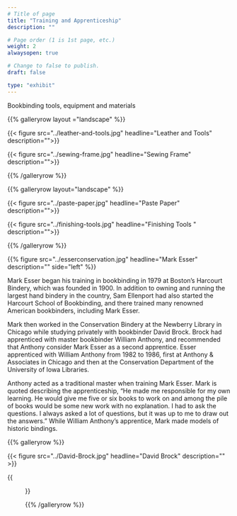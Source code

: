 ```yaml
---
# Title of page
title: "Training and Apprenticeship"
description: ""

# Page order (1 is 1st page, etc.)
weight: 2
alwaysopen: true

# Change to false to publish.
draft: false

type: "exhibit"
---
```

Bookbinding tools, equipment and materials

{{% galleryrow layout ="landscape" %}}

{{< figure src="../leather-and-tools.jpg"
           headline="Leather and Tools"
           description="">}}

{{< figure src="../sewing-frame.jpg"
           headline="Sewing Frame"
           description="">}}

{{% /galleryrow %}}

{{% galleryrow layout="landscape" %}}

{{< figure src="../paste-paper.jpg"
           headline="Paste Paper"
           description="">}}

{{< figure src="../finishing-tools.jpg"
           headline="Finishing Tools "
           description="">}}

{{% /galleryrow %}}

{{% figure src="../esserconservation.jpg"
           headline="Mark Esser"
           description=""
           side="left" %}}

Mark Esser began his training in bookbinding in 1979 at Boston’s Harcourt Bindery, which was founded in 1900. In addition to owning and running the largest hand bindery in the country, Sam Ellenport had also started the Harcourt School of Bookbinding, and there trained many renowned American bookbinders, including Mark Esser.


Mark then worked in the Conservation Bindery at the Newberry Library in Chicago while studying privately with bookbinder David Brock. Brock had apprenticed with master bookbinder William Anthony, and recommended that Anthony consider Mark Esser as a second apprentice. Esser apprenticed with William Anthony from 1982 to 1986, first at Anthony & Associates in Chicago and then at the Conservation Department of the University of Iowa Libraries.

Anthony acted as a traditional master when training Mark Esser. Mark is quoted describing the apprenticeship, “He made me responsible for my own learning. He would give me five or six books to work on and among the pile of books would be some new work with no explanation. I had to ask the questions. I always asked a lot of questions, but it was up to me to draw out the answers.” While William Anthony’s apprentice, Mark made models of historic bindings.

{{% galleryrow %}}

{{<  figure src="../David-Brock.jpg"
           headline="David Brock"
           description="" >}}

{{<figure src="../williamanthony.jpg"
           headline="William Anthony"
           description="">}}

{{% /galleryrow %}}
